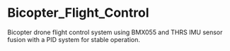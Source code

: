 # Bicopter_Flight_Control
Bicopter drone flight control system using BMX055 and THRS IMU sensor fusion with a PID system for stable operation. 
